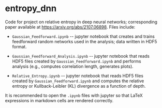 # entropy_dnn
Code for project on relative entropy in deep neural networks; corresponding paper available at https://arxiv.org/abs/2107.06898. Files include:

* `Gaussian_Feedforward.ipynb` -- jupyter notebook that creates and trains feedforward random networks used in the analysis; data written in HDF5 format.

* `Gaussian_Feedforward_Analysis.ipynb` -- jupyter notebook that reads HDF5 files created by `Gaussian_Feedforward.ipynb` and performs analysis (e.g., computes correlation length, generates plots).

* `Relative_Entropy.ipynb` -- jupyter notebook that reads HDF5 files created by `Gaussian_Feedforward.ipynb` and computes the relative entropy or Kullback-Leibler (KL) divergence as a function of depth.

It is recommended to open the `.ipynb` files with jupyter so that LaTeX expressions in markdown cells are rendered correctly. 
